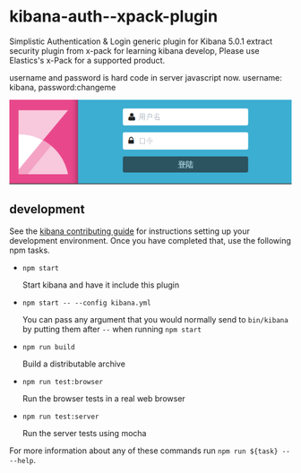 # kibana-auth--xpack-plugin

Simplistic Authentication & Login generic plugin for Kibana 5.0.1
extract security plugin  from x-pack for learning kibana develop, Please use Elastics's x-Pack for a supported product.

username and password is hard code in server javascript now.
username: kibana, password:changeme

![preview](img/login.png)


## development

See the [kibana contributing guide](https://github.com/elastic/kibana/blob/master/CONTRIBUTING.md) for instructions setting up your development environment. Once you have completed that, use the following npm tasks.

  - `npm start`

    Start kibana and have it include this plugin

  - `npm start -- --config kibana.yml`

    You can pass any argument that you would normally send to `bin/kibana` by putting them after `--` when running `npm start`

  - `npm run build`

    Build a distributable archive

  - `npm run test:browser`

    Run the browser tests in a real web browser

  - `npm run test:server`

    Run the server tests using mocha

For more information about any of these commands run `npm run ${task} -- --help`.